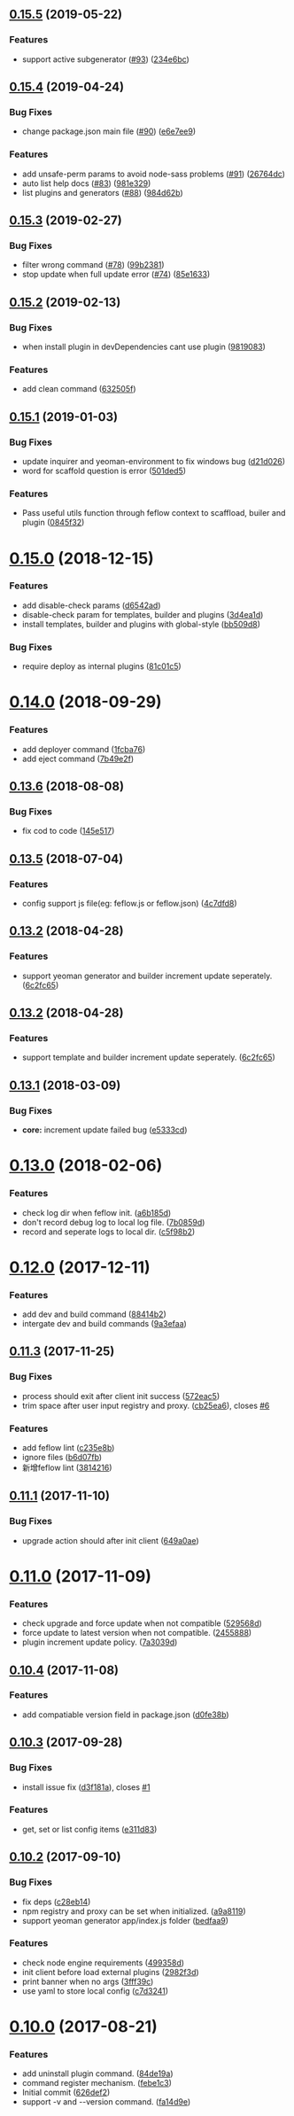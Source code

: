 <a name="0.15.5"></a>
## [0.15.5](https://github.com/feflow/feflow/compare/v0.15.4...v0.15.5) (2019-05-22)


### Features

* support active subgenerator ([#93](https://github.com/feflow/feflow/issues/93)) ([234e6bc](https://github.com/feflow/feflow/commit/234e6bc))



<a name="0.15.4"></a>
## [0.15.4](https://github.com/feflow/feflow/compare/v0.15.3...v0.15.4) (2019-04-24)


### Bug Fixes

* change package.json main file ([#90](https://github.com/feflow/feflow/issues/90)) ([e6e7ee9](https://github.com/feflow/feflow/commit/e6e7ee9))


### Features

* add unsafe-perm params to avoid node-sass problems ([#91](https://github.com/feflow/feflow/issues/91)) ([26764dc](https://github.com/feflow/feflow/commit/26764dc))
* auto list help docs ([#83](https://github.com/feflow/feflow/issues/83)) ([981e329](https://github.com/feflow/feflow/commit/981e329))
* list plugins and generators ([#88](https://github.com/feflow/feflow/issues/88)) ([984d62b](https://github.com/feflow/feflow/commit/984d62b))



<a name="0.15.3"></a>
## [0.15.3](https://github.com/feflow/feflow/compare/v0.15.2...v0.15.3) (2019-02-27)


### Bug Fixes

* filter wrong command ([#78](https://github.com/feflow/feflow/issues/78)) ([99b2381](https://github.com/feflow/feflow/commit/99b2381))
* stop update when full update error ([#74](https://github.com/feflow/feflow/issues/74)) ([85e1633](https://github.com/feflow/feflow/commit/85e1633))



<a name="0.15.2"></a>
## [0.15.2](https://github.com/feflow/feflow/compare/v0.15.1...v0.15.2) (2019-02-13)


### Bug Fixes

* when install plugin in devDependencies cant use plugin ([9819083](https://github.com/feflow/feflow/commit/9819083))


### Features

* add clean command ([632505f](https://github.com/feflow/feflow/commit/632505f))



<a name="0.15.1"></a>
## [0.15.1](https://github.com/feflow/feflow/compare/v0.15.0...v0.15.1) (2019-01-03)


### Bug Fixes

* update inquirer and yeoman-environment to fix windows bug ([d21d026](https://github.com/feflow/feflow/commit/d21d026))
* word for scaffold question is error ([501ded5](https://github.com/feflow/feflow/commit/501ded5))


### Features

* Pass useful utils function through feflow context to scaffload, builer and plugin ([0845f32](https://github.com/feflow/feflow/commit/0845f32))



<a name="0.15.0"></a>
# [0.15.0](https://github.com/feflow/feflow/compare/v0.15.0-alpha.1...v0.15.0) (2018-12-15)


### Features

* add disable-check params ([d6542ad](https://github.com/feflow/feflow/commit/d6542ad))
* disable-check param for templates, builder and plugins ([3d4ea1d](https://github.com/feflow/feflow/commit/3d4ea1d))
* install templates, builder and plugins with global-style ([bb509d8](https://github.com/feflow/feflow/commit/bb509d8))


### Bug Fixes

* require deploy as internal plugins ([81c01c5](https://github.com/feflow/feflow/commit/81c01c5))



<a name="0.14.0"></a>
# [0.14.0](https://github.com/feflow/feflow/compare/v0.13.6...v0.14.0) (2018-09-29)


### Features

* add deployer command ([1fcba76](https://github.com/feflow/feflow/commit/1fcba76))
* add eject command ([7b49e2f](https://github.com/feflow/feflow/commit/7b49e2f))



<a name="0.13.6"></a>
## [0.13.6](https://github.com/feflow/feflow/compare/v0.13.5...v0.13.6) (2018-08-08)


### Bug Fixes

* fix cod to code ([145e517](https://github.com/feflow/feflow/commit/145e517))



<a name="0.13.5"></a>
## [0.13.5](https://github.com/feflow/feflow/compare/v0.13.4...v0.13.5) (2018-07-04)


### Features

* config support js file(eg: feflow.js or feflow.json) ([4c7dfd8](https://github.com/feflow/feflow/commit/4c7dfd8))



<a name="0.13.2"></a>
## [0.13.2](https://github.com/feflow/feflow/compare/v0.13.1...v0.13.2) (2018-04-28)


### Features

* support yeoman generator and builder increment update seperately. ([6c2fc65](https://github.com/feflow/feflow/commit/6c2fc65))



<a name="0.13.2"></a>
## [0.13.2](https://github.com/feflow/feflow/compare/v0.13.1...v0.13.2) (2018-04-28)


### Features

* support template and builder increment update seperately. ([6c2fc65](https://github.com/feflow/feflow/commit/6c2fc65))



<a name="0.13.1"></a>
## [0.13.1](https://github.com/feflow/feflow/compare/v0.13.0...v0.13.1) (2018-03-09)


### Bug Fixes

* **core:** increment update failed bug ([e5333cd](https://github.com/feflow/feflow/commit/e5333cd))



<a name="0.13.0"></a>
# [0.13.0](https://github.com/feflow/feflow/compare/v0.12.0...v0.13.0) (2018-02-06)


### Features

* check log dir when feflow init. ([a6b185d](https://github.com/feflow/feflow/commit/a6b185d))
* don't record debug log to local log file. ([7b0859d](https://github.com/feflow/feflow/commit/7b0859d))
* record and seperate logs to local dir. ([c5f98b2](https://github.com/feflow/feflow/commit/c5f98b2))



<a name="0.12.0"></a>
# [0.12.0](https://github.com/feflow/feflow/compare/v0.12.0-alpha.1...v0.12.0) (2017-12-11)

### Features

* add dev and build command ([88414b2](https://github.com/feflow/feflow/commit/88414b2))
* intergate dev and build commands ([9a3efaa](https://github.com/feflow/feflow/commit/9a3efaa))



<a name="0.11.3"></a>
## [0.11.3](https://github.com/feflow/feflow/compare/v0.11.1...v0.11.3) (2017-11-25)


### Bug Fixes

* process should exit after client init success ([572eac5](https://github.com/feflow/feflow/commit/572eac5))
* trim space after user input registry and proxy. ([cb25ea6](https://github.com/feflow/feflow/commit/cb25ea6)), closes [#6](https://github.com/feflow/feflow/issues/6)


### Features

* add feflow lint ([c235e8b](https://github.com/feflow/feflow/commit/c235e8b))
* ignore files ([b6d07fb](https://github.com/feflow/feflow/commit/b6d07fb))
* 新增feflow lint ([3814216](https://github.com/feflow/feflow/commit/3814216))



<a name="0.11.1"></a>
## [0.11.1](https://github.com/feflow/feflow/compare/v0.11.0...v0.11.1) (2017-11-10)


### Bug Fixes

* upgrade action should after init client ([649a0ae](https://github.com/feflow/feflow/commit/649a0ae))



<a name="0.11.0"></a>
# [0.11.0](https://github.com/feflow/feflow/compare/v0.10.4...v0.11.0) (2017-11-09)


### Features

* check upgrade and force update when not compatible ([529568d](https://github.com/feflow/feflow/commit/529568d))
* force update to latest version when not compatible. ([2455888](https://github.com/feflow/feflow/commit/2455888))
* plugin increment update policy. ([7a3039d](https://github.com/feflow/feflow/commit/7a3039d))



<a name="0.10.4"></a>
## [0.10.4](https://github.com/feflow/feflow/compare/v0.10.3...v0.10.4) (2017-11-08)


### Features

* add compatiable version field in package.json ([d0fe38b](https://github.com/feflow/feflow/commit/d0fe38b))



<a name="0.10.3"></a>
## [0.10.3](https://github.com/feflow/feflow/compare/v0.10.2...v0.10.3) (2017-09-28)


### Bug Fixes

* install issue fix ([d3f181a](https://github.com/feflow/feflow/commit/d3f181a)), closes [#1](https://github.com/feflow/feflow/issues/1)


### Features

* get, set or list config items ([e311d83](https://github.com/feflow/feflow/commit/e311d83))



<a name="0.10.2"></a>
## [0.10.2](https://github.com/feflow/feflow/compare/v0.10.0...v0.10.2) (2017-09-10)


### Bug Fixes

* fix deps ([c28eb14](https://github.com/feflow/feflow/commit/c28eb14))
* npm registry and proxy can be set when initialized. ([a9a8119](https://github.com/feflow/feflow/commit/a9a8119))
* support yeoman generator app/index.js folder ([bedfaa9](https://github.com/feflow/feflow/commit/bedfaa9))


### Features

* check node engine requirements ([499358d](https://github.com/feflow/feflow/commit/499358d))
* init client before load external plugins ([2982f3d](https://github.com/feflow/feflow/commit/2982f3d))
* print banner when no args ([3fff39c](https://github.com/feflow/feflow/commit/3fff39c))
* use yaml to store local config ([c7d3241](https://github.com/feflow/feflow/commit/c7d3241))



<a name="0.10.0"></a>
# [0.10.0](https://github.com/feflow/feflow/compare/626def2...v0.10.0) (2017-08-21)


### Features

* add uninstall plugin command. ([84de19a](https://github.com/feflow/feflow/commit/84de19a))
* command register mechanism. ([febe1c3](https://github.com/feflow/feflow/commit/febe1c3))
* Initial commit ([626def2](https://github.com/feflow/feflow/commit/626def2))
* support -v and --version command. ([fa14d9e](https://github.com/feflow/feflow/commit/fa14d9e))
